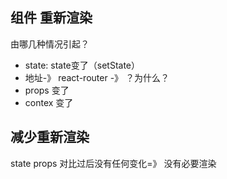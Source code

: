 ##  组件 重新渲染
由哪几种情况引起？
- state: state变了（setState）
- 地址-》 react-router -》  ？为什么？
- props 变了
- contex 变了

## 减少重新渲染
state props 对比过后没有任何变化=》 没有必要渲染